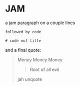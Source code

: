 # JAM

a jam paragraph
on a couple lines

```
followed by code

# code not title
```
and a final quote:

>Money
>Money
>Money
>>Root of all
>>evil
>
>jah
unquote
